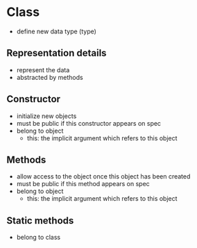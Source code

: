 # Class
- define new data type (type)

## Representation details
- represent the data
- abstracted by methods

## Constructor
- initialize new objects
- must be public if this constructor appears on spec
- belong to object
  - this: the implicit argument which refers to this object

## Methods
- allow access to the object once this object has been created
- must be public if this method appears on spec
- belong to object
  - this: the implicit argument which refers to this object

## Static methods
- belong to class
